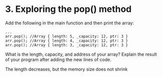 # 3. Exploring the pop() method

Add the following in the main function and then print the array:

````
... 
arr.pop(); //Array { length: 5, _capacity: 12, ptr: 3 }
arr.pop(); //Array { length: 4, _capacity: 12, ptr: 3 } 
arr.pop(); //Array { length: 3, _capacity: 12, ptr: 3 } 
````

What is the length, capacity, and address of your array? Explain the result of your program after adding the new lines of code.

The length decreases, but the memory size does not shrink
